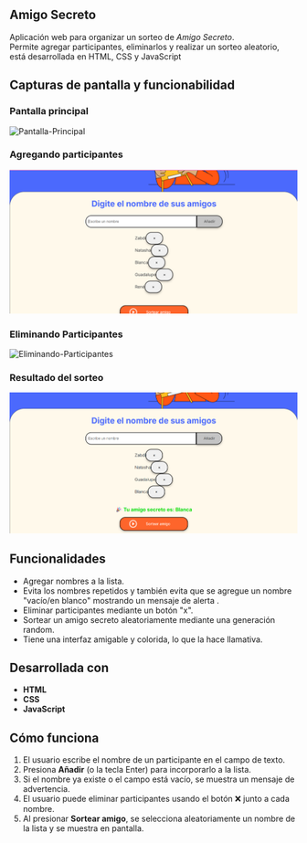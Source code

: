 ## Amigo Secreto

Aplicación web para organizar un sorteo de *Amigo Secreto*.  
Permite agregar participantes, eliminarlos y realizar un sorteo aleatorio, está desarrollada en HTML, CSS y JavaScript

## Capturas de pantalla y funcionabilidad
### Pantalla principal
![Pantalla-Principal]("C:\Users\natas\OneDrive\Escritorio\challenge-amigo-secreto_esp-main\assets\Resultado-del-sorteo.png")

### Agregando participantes
![Agregando-Participantes](assets\Agregando-Participantes.png)

### Eliminando Participantes
![Eliminando-Participantes]("C:\Users\natas\OneDrive\Escritorio\challenge-amigo-secreto_esp-main\assets\Eliminando-Participantes.png")

### Resultado del sorteo
![Resultado-del-sorteo](assets\Resultado-del-sorteo.png)

## Funcionalidades
- Agregar nombres a la lista.
- Evita los nombres repetidos y también evita que se agregue un nombre "vacío/en blanco" mostrando un mensaje de alerta .
- Eliminar participantes mediante un botón "x".
- Sortear un amigo secreto aleatoriamente mediante una generación random.
- Tiene una interfaz amigable y colorida, lo que la hace llamativa.

## Desarrollada con
- **HTML**
- **CSS**
- **JavaScript**

## Cómo funciona
1. El usuario escribe el nombre de un participante en el campo de texto.
2. Presiona **Añadir** (o la tecla Enter) para incorporarlo a la lista.
3. Si el nombre ya existe o el campo está vacío, se muestra un mensaje de advertencia.
4. El usuario puede eliminar participantes usando el botón ❌ junto a cada nombre.
5. Al presionar **Sortear amigo**, se selecciona aleatoriamente un nombre de la lista y se muestra en pantalla.
